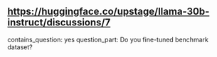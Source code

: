 ## https://huggingface.co/upstage/llama-30b-instruct/discussions/7

contains_question: yes
question_part: Do you fine-tuned benchmark dataset?